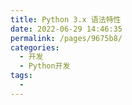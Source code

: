 ```yaml
---
title: Python 3.x 语法特性
date: 2022-06-29 14:46:35
permalink: /pages/9675b8/
categories:
  - 开发
  - Python开发
tags:
  - 
---
```

